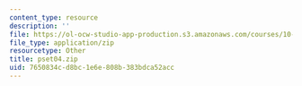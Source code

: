 ```yaml
---
content_type: resource
description: ''
file: https://ol-ocw-studio-app-production.s3.amazonaws.com/courses/10-37-chemical-and-biological-reaction-engineering-spring-2007/7650834cd8bc1e6e808b383bdca52acc_pset04.zip
file_type: application/zip
resourcetype: Other
title: pset04.zip
uid: 7650834c-d8bc-1e6e-808b-383bdca52acc
---
```

